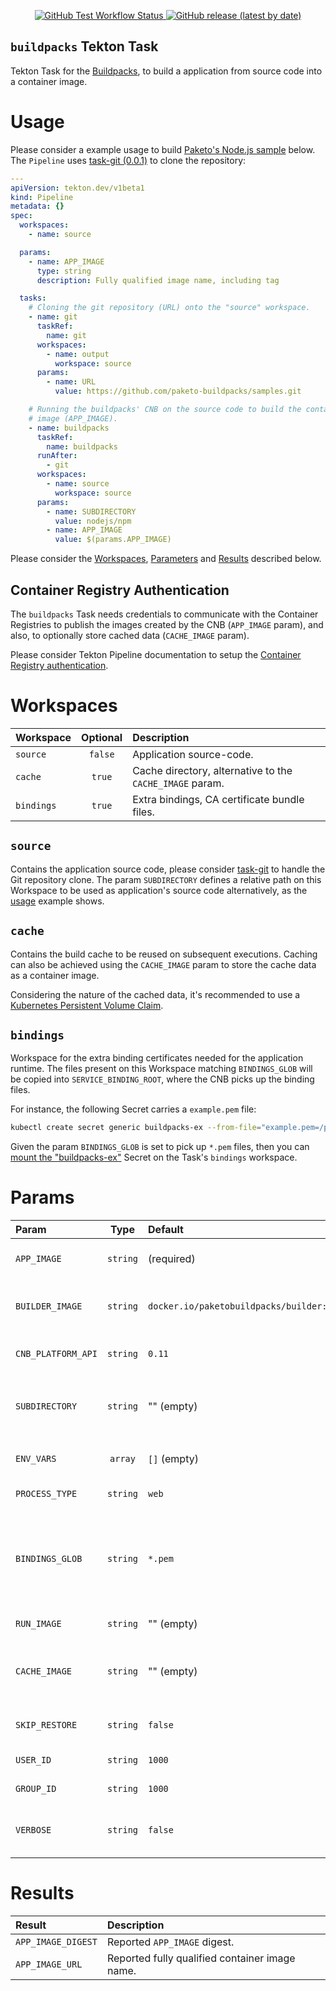 <p align="center">
    <a alt="Test Workflow" href="https://github.com/openshift-pipelines/task-buildpacks/actions/workflows/test.yaml">
        <img alt="GitHub Test Workflow Status" src="https://img.shields.io/github/actions/workflow/status/openshift-pipelines/task-buildpacks/test.yaml?label=test">
    </a>
    <a alt="Latest Release" href="https://github.com/openshift-pipelines/task-buildpacks/releases/latest">
        <img alt="GitHub release (latest by date)" src="https://img.shields.io/github/v/release/openshift-pipelines/task-buildpacks">
    </a>
</p>

`buildpacks` Tekton Task
------------------------

Tekton Task for the [Buildpacks][buildpacksIO], to build a application from source code into a container image.

# Usage

Please consider a example usage to build [Paketo's Node.js sample][paketoNodejsSample] below. The `Pipeline` uses [task-git (0.0.1)][taskGit] to clone the repository:

```yaml
---
apiVersion: tekton.dev/v1beta1
kind: Pipeline
metadata: {}
spec:
  workspaces:
    - name: source

  params:
    - name: APP_IMAGE
      type: string
      description: Fully qualified image name, including tag

  tasks:
    # Cloning the git repository (URL) onto the "source" workspace.
    - name: git
      taskRef:
        name: git
      workspaces:
        - name: output
          workspace: source
      params:
        - name: URL
          value: https://github.com/paketo-buildpacks/samples.git

    # Running the buildpacks' CNB on the source code to build the container
    # image (APP_IMAGE).
    - name: buildpacks
      taskRef:
        name: buildpacks
      runAfter:
        - git
      workspaces:
        - name: source
          workspace: source
      params:
        - name: SUBDIRECTORY
          value: nodejs/npm
        - name: APP_IMAGE
          value: $(params.APP_IMAGE)

```

Please consider the [Workspaces](#workspaces), [Parameters](#parameters) and [Results](#results) described below.

## Container Registry Authentication

The `buildpacks` Task needs credentials to communicate with the Container Registries to publish the images created by the CNB (`APP_IMAGE` param), and also, to optionally store cached data (`CACHE_IMAGE` param).

Please consider Tekton Pipeline documentation to setup the [Container Registry authentication][tektonContainerRegistryAuth].

# Workspaces

| Workspace      | Optional                           | Description                |
| :------------- | :--------------------------------: | :------------------------- |
| `source`  | `false` | Application source-code. |
| `cache`  | `true` | Cache directory, alternative to the `CACHE_IMAGE` param. |
| `bindings`  | `true` | Extra bindings, CA certificate bundle files. |

## `source`

Contains the application source code, please consider [task-git][taskGit] to handle the Git repository clone. The param `SUBDIRECTORY` defines a relative path on this Workspace to be used as application's source code alternatively, as the [usage](#usage) example shows.

## `cache`

Contains the build cache to be reused on subsequent executions. Caching can also be achieved using the `CACHE_IMAGE` param to store the cache data as a container image.

Considering the nature of the cached data, it's recommended to use a [Kubernetes Persistent Volume Claim][tektonWorkspaceVolume].

## `bindings`

Workspace for the extra binding certificates needed for the application runtime. The files present on this Workspace matching `BINDINGS_GLOB` will be copied into `SERVICE_BINDING_ROOT`, where the CNB picks up the binding files.

For instance, the following Secret carries a `example.pem` file:

```sh
kubectl create secret generic buildpacks-ex --from-file="example.pem=/path/to/example.pem"
```

Given the param `BINDINGS_GLOB` is set to pick up `*.pem` files, then you can [mount the "buildpacks-ex"][tektonWorkspaceSecret] Secret on the Task's `bindings` workspace.

# Params

| Param         | Type                       | Default                      | Description                |
| :------------ | :------------------------: | :--------------------------- | :------------------------- |
| `APP_IMAGE` | `string` | (required) | Application's container image name, and tag. |
| `BUILDER_IMAGE` | `string` | `docker.io/paketobuildpacks/builder:base` | Cloud Native Builder (CNB) container image name (and tag). |
| `CNB_PLATFORM_API` | `string` | `0.11` | Lifecycle platform API compatibility version. |
| `SUBDIRECTORY` | `string` | "" (empty) | Alternative `CNB_APP_DIR` directory, relative to the "source" Workspace. |
| `ENV_VARS` | `array` | `[]` (empty) | Environment variables to set during "build-time". |
| `PROCESS_TYPE` | `string` | `web` | Application process type. |
| `BINDINGS_GLOB` | `string` | `*.pem` | Extra binding file name(s) (glob expression) present on the `bindings` Workspace to be copied into `SERVICE_BINDING_ROOT` directory. |
| `RUN_IMAGE` | `string` | "" (empty) | Reference to a run image to use. |
| `CACHE_IMAGE` | `string` | "" (empty) | The name of the persistent cache image (when  cache workspace is not provided). |
| `SKIP_RESTORE` | `string` | `false` | Do not write layer metadata or restore cached layers. |
| `USER_ID` | `string` | `1000` | CNB container image user-id (UID). |
| `GROUP_ID` | `string` | `1000` | CNB container image group-id (GID). |
| `VERBOSE` | `string` | `false` | Turns on verbose logging, all commands executed will be printed out. |

# Results

| Result        | Description                |
| :------------ | :------------------------- |
| `APP_IMAGE_DIGEST` | Reported `APP_IMAGE` digest. |
| `APP_IMAGE_URL` | Reported fully qualified container image name. |

[buildpacksIO]: https://buildpacks.io/
[paketoNodejsSample]: https://github.com/paketo-buildpacks/samples/tree/main/nodejs/npm
[taskGit]: https://github.com/openshift-pipelines/task-git
[tektonContainerRegistryAuth]: https://github.com/openshift-pipelines/setup-tektoncd#container-registry
[tektonWorkspaceSecret]: https://tekton.dev/docs/pipelines/workspaces/#secret
[tektonWorkspaceVolume]: https://tekton.dev/docs/pipelines/workspaces/#specifying-volumesources-in-workspaces
